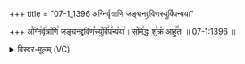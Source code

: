 +++
title = "07-1_1396 अग्निर्वृत्राणि जङ्घनद्द्रविणस्युर्विपन्यया"

+++
अ꣣ग्नि꣢र्वृ꣣त्रा꣡णि꣢ जङ्घनद्द्रविण꣣स्यु꣡र्वि꣢प꣣न्य꣡या꣢। स꣡मि꣢द्धः शु꣣क्र꣡ आहु꣢꣯तः ॥ 07-1:1396 ॥

<details><summary>विस्वर-मूलम् (VC)</summary>

अग्निर्वृत्राणि जङ्घनद्द्रविणस्युर्विपन्यया । समिद्धः शुक्र आहुतः ॥१३९६॥
</details>